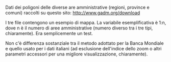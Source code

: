 Dati dei poligoni delle diverse are amministrative (regioni, province e comuni) raccolti su questo sito: http://www.gadm.org/download

I tre file contengono un esempio di mappa. La variabile esemplificativa è 1:n, dove n è il numero di aree amministrative (numero diverso tra i tre tipi, chiaramente). Era semplicemente un test.

Non c'è differenza sostanziale tra il metodo adottato per la Banca Mondiale e quello usato per i dati italiani (ad esclusione dell'indice dello zoom o altri parametri accessori per una migliore visualizzazione, chiaramente).
